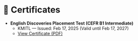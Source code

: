# 📜 Certificates
- **English Discoveries Placement Test (CEFR B1 Intermediate)**  
  - KMITL — Issued: Feb 17, 2025 (Valid until Feb 17, 2027)  
  - [View Certificate (PDF)](./ReportCard_No341.pdf)
